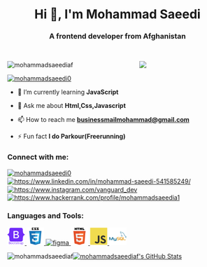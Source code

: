 <h1 align="center">Hi 👋, I'm Mohammad Saeedi</h1>
<h3 align="center">A  frontend developer from Afghanistan</h3 
<br><br>
<p align="center">
  <img src="https://cdn.dribbble.com/users/1162077/screenshots/4649464/media/76bd131b4aa3447eb9f9d0887972c066.gif" width="40%" align="right"/> 
</p>
<p align="left"> <img src="https://komarev.com/ghpvc/?username=mohammadsaeediaf&label=Profile%20views&color=0e75b6&style=flat" alt="mohammadsaeediaf" /> </p>
<p align="left"> <a href="https://twitter.com/mohammadsaeedi0" target="blank"><img src="https://img.shields.io/twitter/follow/mohammadsaeedi0?logo=twitter&style=for-the-badge" alt="mohammadsaeedi0" /></a> </p>

- 🌱 I’m currently learning **JavaScript**

- 💬 Ask me about  **Html,Css,Javascript** 

- 📫 How to reach me **businessmailmohammad@gmail.com**

- ⚡ Fun fact **I do Parkour(Freerunning)**
 
<h3 align="left">Connect with me:</h3>
<p align="left">
<a href="https://twitter.com/mohammadsaeedi0" target="blank"><img align="center" src="https://raw.githubusercontent.com/rahuldkjain/github-profile-readme-generator/master/src/images/icons/Social/twitter.svg" alt="mohammadsaeedi0" height="30" width="40" /></a>
<a href="https://linkedin.com/in/https://www.linkedin.com/in/mohammad-saeedi-541585249/" target="blank"><img align="center" src="https://raw.githubusercontent.com/rahuldkjain/github-profile-readme-generator/master/src/images/icons/Social/linked-in-alt.svg" alt="https://www.linkedin.com/in/mohammad-saeedi-541585249/" height="30" width="40" /></a>
<a href="https://instagram.com/https://www.instagram.com/vanguard_dev" target="blank"><img align="center" src="https://raw.githubusercontent.com/rahuldkjain/github-profile-readme-generator/master/src/images/icons/Social/instagram.svg" alt="https://www.instagram.com/vanguard_dev" height="30" width="40" /></a>
<a href="https://www.hackerrank.com/https://www.hackerrank.com/profile/mohammadsaeedia1" target="blank"><img align="center" src="https://raw.githubusercontent.com/rahuldkjain/github-profile-readme-generator/master/src/images/icons/Social/hackerrank.svg" alt="https://www.hackerrank.com/profile/mohammadsaeedia1" height="30" width="40" /></a>
</p>

<h3 align="left">Languages and Tools:</h3>
<p align="left"> <a href="https://getbootstrap.com" target="_blank" rel="noreferrer"> <img src="https://raw.githubusercontent.com/devicons/devicon/master/icons/bootstrap/bootstrap-plain-wordmark.svg" alt="bootstrap" width="40" height="40"/> </a> <a href="https://www.w3schools.com/css/" target="_blank" rel="noreferrer"> <img src="https://raw.githubusercontent.com/devicons/devicon/master/icons/css3/css3-original-wordmark.svg" alt="css3" width="40" height="40"/> </a> <a href="https://www.figma.com/" target="_blank" rel="noreferrer"> <img src="https://www.vectorlogo.zone/logos/figma/figma-icon.svg" alt="figma" width="40" height="40"/> </a> <a href="https://www.w3.org/html/" target="_blank" rel="noreferrer"> <img src="https://raw.githubusercontent.com/devicons/devicon/master/icons/html5/html5-original-wordmark.svg" alt="html5" width="40" height="40"/> </a> <a href="https://developer.mozilla.org/en-US/docs/Web/JavaScript" target="_blank" rel="noreferrer"> <img src="https://raw.githubusercontent.com/devicons/devicon/master/icons/javascript/javascript-original.svg" alt="javascript" width="40" height="40"/> </a> <a href="https://www.mysql.com/" target="_blank" rel="noreferrer"> <img src="https://raw.githubusercontent.com/devicons/devicon/master/icons/mysql/mysql-original-wordmark.svg" alt="mysql" width="40" height="40"/> </a> <a href="https://www.adobe.com/products/xd.html" target="_blank" rel="noreferrer"> </a> </p>

 
<p><img align="left" src="https://github-readme-stats.vercel.app/api/top-langs?username=mohammadsaeediaf&show_icons=true&locale=en&layout=compact" alt="mohammadsaeediaf" /></p>

  <a href="https://awesome-github-stats.azurewebsites.net/index.html??cardType=level&theme=gruvbox&preferLogin=false">    <img  alt="mohammadsaeediaf's GitHub Stats" src="https://awesome-github-stats.azurewebsites.net/user-stats/mohammadsaeediaf?cardType=level&theme=gruvbox&preferLogin=false" />  </a>
